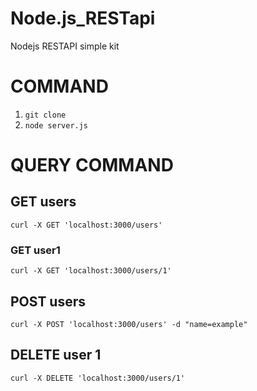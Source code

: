 # Node.js_RESTapi

Nodejs RESTAPI simple kit

# COMMAND

1. `git clone`
2. `node server.js`

# QUERY COMMAND

## GET users
```
curl -X GET 'localhost:3000/users'
```
### GET user1
```
curl -X GET 'localhost:3000/users/1'
```
## POST users
```
curl -X POST 'localhost:3000/users' -d "name=example"
```
## DELETE user 1
```
curl -X DELETE 'localhost:3000/users/1'
```
